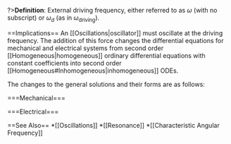 ?>**Definition**: External driving frequency, either referred to as $\omega$ (with no subscript) or $\omega_{d}$ (as in $\omega_{\text{driving}}$).

==Implications==
An [[Oscillations|oscillator]] must oscillate at the driving frequency.
The addition of this force changes the differential equations for mechanical and electrical systems
from second order [[Homogeneous|homogeneous]] ordinary differential equations with constant coefficients into second
order [[Homogeneous#Inhomogeneous|inhomogeneous]] ODEs.

The changes to the general solutions and their forms are as follows:

===Mechanical===

===Electrical===

==See Also==
*[[Oscillations]]
*[[Resonance]]
*[[Characteristic Angular Frequency]]

